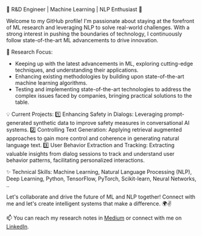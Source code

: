 
 
 
 🚀 R&D Engineer | Machine Learning | NLP Enthusiast 🌟

Welcome to my GitHub profile! I'm passionate about staying at the forefront of ML research and leveraging NLP to solve real-world challenges. With a strong interest in pushing the boundaries of technology, I continuously follow state-of-the-art ML advancements to drive innovation.

🔬 Research Focus:
- Keeping up with the latest advancements in ML, exploring cutting-edge techniques, and understanding their applications.
- Enhancing existing methodologies by building upon state-of-the-art machine learning algorithms.
- Testing and implementing state-of-the-art technologies to address the complex issues faced by companies, bringing practical solutions to the table.

💡 Current Projects:
1️⃣ Enhancing Safety in Dialogs: Leveraging prompt-generated synthetic data to improve safety measures in conversational AI systems. 
2️⃣ Controlling Text Generation: Applying retrieval augmented approaches to gain more control and coherence in generating natural language text.
3️⃣ User Behavior Extraction and Tracking: Extracting valuable insights from dialog sessions to track and understand user behavior patterns, facilitating personalized interactions.

✨ Technical Skills:
Machine Learning, Natural Language Processing (NLP), Deep Learning, Python, TensorFlow, PyTorch, Scikit-learn, Neural Networks, ..

Let's collaborate and drive the future of ML and NLP together! Connect with me and let's create intelligent systems that make a difference. 🌍✌️

📫 You can reach my research notes in [Medium](https://medium.com/@farnazgh73) or connect with me on [LinkedIn](https://www.linkedin.com/in/farnazgh/).


